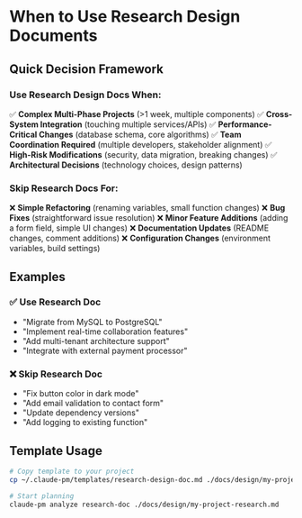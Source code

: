 # When to Use Research Design Documents

## Quick Decision Framework

### Use Research Design Docs When:
✅ **Complex Multi-Phase Projects** (>1 week, multiple components)
✅ **Cross-System Integration** (touching multiple services/APIs)
✅ **Performance-Critical Changes** (database schema, core algorithms)
✅ **Team Coordination Required** (multiple developers, stakeholder alignment)
✅ **High-Risk Modifications** (security, data migration, breaking changes)
✅ **Architectural Decisions** (technology choices, design patterns)

### Skip Research Docs For:
❌ **Simple Refactoring** (renaming variables, small function changes)
❌ **Bug Fixes** (straightforward issue resolution)
❌ **Minor Feature Additions** (adding a form field, simple UI changes)
❌ **Documentation Updates** (README changes, comment additions)
❌ **Configuration Changes** (environment variables, build settings)

## Examples

### ✅ Use Research Doc
- "Migrate from MySQL to PostgreSQL"
- "Implement real-time collaboration features"
- "Add multi-tenant architecture support"
- "Integrate with external payment processor"

### ❌ Skip Research Doc
- "Fix button color in dark mode"
- "Add email validation to contact form"
- "Update dependency versions"
- "Add logging to existing function"

## Template Usage
```bash
# Copy template to your project
cp ~/.claude-pm/templates/research-design-doc.md ./docs/design/my-project-research.md

# Start planning
claude-pm analyze research-doc ./docs/design/my-project-research.md
```